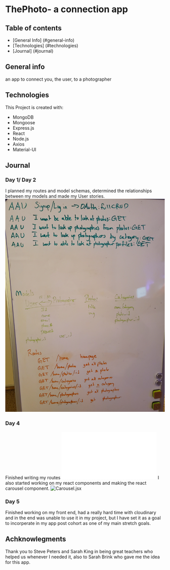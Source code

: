 # ThePhoto- a connection app


## Table of contents
* [General Info] (#general-info)
* [Technologies] (#technologies)
* [Journal] (#journal)

## General info
an app to connect you, the user, to a photographer

## Technologies
This Project is created with:
* MongoDB
* Mongoose
* Express.js
* React
* Node.js
* Axios
* Material-UI

## Journal
### Day 1/ Day 2
I planned my routes and model schemas, determined the relationships between
my models and made my User stories.
![Model Schema](./images/models.jpg)

### Day 4
Finished writing my routes
![index.js](./routes/index.js)
I also started working on my react components and making the react carousel component.
![Carousel.jsx](./client/src/carosel/Carousel.jsx)

### Day 5
Finished working on my front end, had a really hard time with cloudinary and
in the end was unable to use it in my project, but I have set it as a goal to
incorperate in my app post cohort as one of my main stretch goals.

## Achknowlegments
Thank you to Steve Peters and Sarah King in being great teachers who helped us whenever I needed it, also to Sarah Brink who gave me the idea for this app.